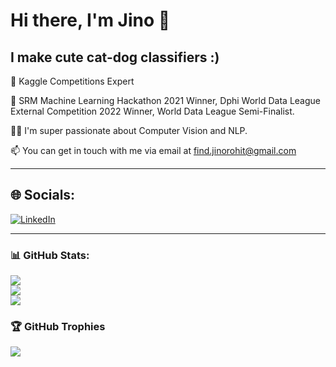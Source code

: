 # Hi there, I'm Jino 👋

## I make cute cat-dog classifiers :)

🚀 Kaggle Competitions Expert

🎉 SRM Machine Learning Hackathon 2021 Winner, Dphi World Data League External Competition 2022 Winner, World Data League Semi-Finalist.

👨‍💻 I'm super passionate about Computer Vision and NLP.

📫 You can get in touch with me via email at find.jinorohit@gmail.com


---

## 🌐 Socials:
[![LinkedIn](https://img.shields.io/badge/LinkedIn-%230077B5.svg?logo=linkedin&logoColor=white)](https://www.linkedin.com/in/jino-rohit-6032541b5/)


---

### 📊 GitHub Stats:
![](https://github-readme-stats.vercel.app/api?username=JINO-ROHIT&theme=dark&hide_border=false&include_all_commits=false&count_private=false)<br/>
![](https://github-readme-streak-stats.herokuapp.com/?user=JINO-ROHIT&theme=dark&hide_border=false)<br/>
![](https://github-readme-stats.vercel.app/api/top-langs/?username=JINO-ROHIT&theme=dark&hide_border=false&include_all_commits=false&count_private=false&layout=compact)

### 🏆 GitHub Trophies
![](https://github-profile-trophy.vercel.app/?username=JINO-ROHIT&theme=discord&no-frame=false&no-bg=true&margin-w=4)


